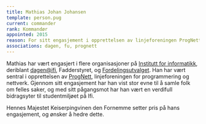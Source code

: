 ```yaml
---
title: Mathias Johan Johansen
template: person.pug
current: commander
rank: Kommandør
appointed: 2015
reason: For sitt engasjement i opprettelsen av linjeforeningen ProgNett tildeles Mathias Johan Johansen graden Kommandør av Hennes Majest Keiserpingvinen den Fornemmes orden.
associations: dagen, fu, prognett
---
```


Mathias har vært engasjert i flere organisasjoner på [Institutt for informatikk](http://ifi.uio.no/), deriblant [dagen@ifi](http://www.dagenatifi.no/), Fadderstyret, og [Fordelingsutvalget](http://fordelingsutvalget.com/). Han har vært sentral i opprettelsen av [ProgNett](http://foreninger.uio.no/prognett/), linjeforeningen for programmering og nettverk. Gjennom sitt engasjement har han vist stor evne til å samle folk om felles saker, og med sitt pågangsmot har han vært en verdifull bidragsyter til studentmiljøet på Ifi.

Hennes Majestet Keiserpingvinen den Fornemme setter pris på hans engasjement, og ønsker å hedre dette.